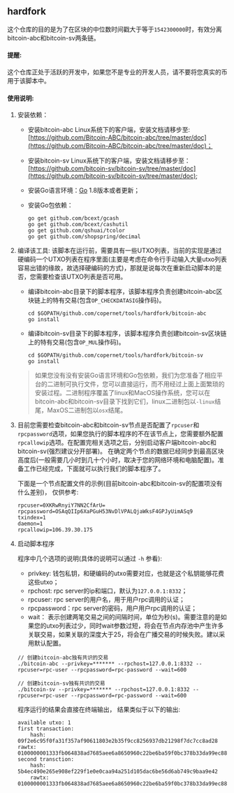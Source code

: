 hardfork
---
这个仓库的目的是为了在区块的中位数时间戳大于等于`1542300000`时，有效分离bitcoin-abc和bitcoin-sv两条链。

#### 提醒:

这个仓库正处于活跃的开发中，如果您不是专业的开发人员，请不要将您真实的币用于该脚本中。

#### 使用说明:

1. 安装依赖：

    - 安装bitcoin-abc Linux系统下的客户端，安装文档请移步至: [https://github.com/Bitcoin-ABC/bitcoin-abc/tree/master/doc](https://github.com/Bitcoin-ABC/bitcoin-abc/tree/master/doc)；

    - 安装bitcoin-sv Linux系统下的客户端，安装文档请移步至：[https://github.com/bitcoin-sv/bitcoin-sv/tree/master/doc](https://github.com/bitcoin-sv/bitcoin-sv/tree/master/doc);

    - 安装Go语言环境：[Go](http://golang.org/) 1.8版本或者更新；

    - 安装Go包依赖：

        ```
        go get github.com/bcext/gcash
        go get github.com/bcext/cashutil
        go get github.com/qshuai/tcolor
        go get github.com/shopspring/decimal
        ```

2. 编译该工具: 该脚本在运行前，需要具有一些UTXO列表，当前的实现是通过硬编码一个UTXO列表在程序里面(主要是考虑在命令行手动输入大量utxo列表容易出错的缘故，故选择硬编码的方式)，那就是说每次在重新启动脚本的是否，您需要检查该UTXO列表是否可用。

    - 编译bitcoin-abc目录下的脚本程序，该脚本程序负责创建bitcoin-abc区块链上的特有交易(包含`OP_CHECKDATASIG`操作码)。

        ```
        cd $GOPATH/github.com/copernet/tools/hardfork/bitcoin-abc
        go install
        ```

    - 编译bitcoin-sv目录下的脚本程序，该脚本程序负责创建bitcoin-sv区块链上的特有交易(包含`OP_MUL`操作码)。

      ```
      cd $GOPATH/github.com/copernet/tools/hardfork/bitcoin-sv
      go install
      ```

    > 如果您没有没有安装Go语言环境和Go包依赖，我们为您准备了相应平台的二进制可执行文件，您可以直接运行，而不用经过上面上面繁琐的安装过程。二进制程序覆盖了linux和MacOS操作系统，您可以在bitcoin-abc和bitcoin-sv目录下找到它们，linux二进制包以`-linux`结尾，MaxOS二进制包以`osx`结尾。

3. 目前您需要检查bitcoin-abc和bitcoin-sv节点是否配置了`rpcuser`和`rpcpassword`选项，如果您执行的脚本程序的不在该节点上，您需要额外配置`rpcallowip`选项。在配置完相关选项之后，分别启动客户端bitcoin-abc和bitcoin-sv(强烈建议分开部署)。 在确定两个节点的数据已经同步到最高区块高度后(一般需要几小时到几十个小时，取决于您的网络环境和电脑配置)。准备工作已经完成，下面就可以执行我们的脚本程序了。

    下面是一个节点配置文件的示例(目前bitcoin-abc和bitcoin-sv的配置项没有什么差别)， 仅供参考:

    ```
    rpcuser=0XKRwRnyiY7NN2CfArU=
    rpcpassword=OSAqQIIp6XaPGuH53NvDlVPALQjaWksF4GPJyUimASq9
    txindex=1
    daemon=1
    rpcallowip=106.39.30.175
    ```

4. 启动脚本程序

    程序中几个选项的说明(具体的说明可以通过 `-h` 参看):

    - privkey: 钱包私钥，和硬编码的utxo需要对应，也就是这个私钥能够花费这些utxo；
    - rpchost: rpc server的ip和端口，默认为`127.0.0.1:8332`；
    - rpcuser: rpc server的用户名，用于用户rpc调用的认证；
    - rpcpassword：rpc server的密码，用户用户rpc调用的认证；
    - wait： 表示创建两笔交易之间的间隔时间，单位为秒(s)。需要注意的是如果您的utxo列表过少，同时wait参数过短，将会在节点内存池中产生许多关联交易，如果关联的深度大于25，将会在广播交易的时候失败。建以采用默认配置。

    ```
    // 创建bitcoin-abc独有共识的交易
    ./bitcoin-abc --privkey=******* --rpchost=127.0.0.1:8332 --rpcuser=rpc-user --rpcpassword=rpc-password --wait=600
    
    // 创建bitcoin-sv独有共识的交易
    ./bitcoin-sv --privkey=******* --rpchost=127.0.0.1:8332 --rpcuser=rpc-user --rpcpassword=rpc-password --wait=600
    ```

    程序运行的结果会直接在终端输出， 结果类似于以下的输出:

    ```
    available utxo: 1
    first transaction:
    	hash: 09f2e6c95f0fa31f357af90611803e2b35f9cc8256937db21298f7dc7cc8ad28
    rawtx: 0100000001333fb064838ad7685aee6a8650960c22be6ba59f0bc378b33da99ec889c0f79b010000006b483045022100aea45ac5e37125bb8442e634a8b128aa62636ccb9424a007b1fb897827f34ada02200bf1f4114c69336b1d44b76ea83511c0050c83458ecb861e1f3577176d6fe2c141210315eadd14931b1b41c903a291d63fd6aa50ba9523b5558db2857e18fd6df6a208ffffffff02220200000000000017a914fa8311a7df24c87fb759f3db2d2d763f0af5b071879c5c9800000000001976a9142b494c0b23d7aba3a01469fe265599d35179f8a388ac00000000
    second transction:
    	hash: 5b4ec490e265e908ef229f1e0e0caa94a251d105dac6be56d6ab749c9baa9e42
    	rawtx: 0100000001333fb064838ad7685aee6a8650960c22be6ba59f0bc378b33da99ec889c0f79b010000006b483045022100aea45ac5e37125bb8442e634a8b128aa62636ccb9424a007b1fb897827f34ada02200bf1f4114c69336b1d44b76ea83511c0050c83458ecb861e1f3577176d6fe2c141210315eadd14931b1b41c903a291d63fd6aa50ba9523b5558db2857e18fd6df6a208ffffffff02220200000000000017a914fa8311a7df24c87fb759f3db2d2d763f0af5b071879c5c9800000000001976a9142b494c0b23d7aba3a01469fe265599d35179f8a388ac00000000
    ```
